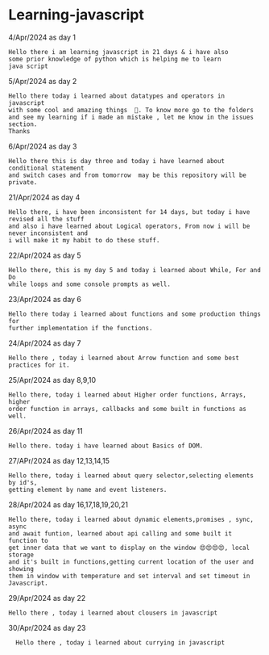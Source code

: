 # Learning-javascript

4/Apr/2024 as day 1

    Hello there i am learning javascript in 21 days & i have also 
    some prior knowledge of python which is helping me to learn 
    java script

5/Apr/2024 as day 2 

    Hello there today i learned about datatypes and operators in javascript 
    with some cool and amazing things  🚀. To know more go to the folders
    and see my learning if i made an mistake , let me know in the issues section.
    Thanks  

6/Apr/2024 as day 3

    Hello there this is day three and today i have learned about conditional statement
    and switch cases and from tomorrow  may be this repository will be private.

21/Apr/2024 as day 4 

    Hello there, i have been inconsistent for 14 days, but today i have revised all the stuff 
    and also i have learned about Logical operators, From now i will be never inconsistent and 
    i will make it my habit to do these stuff.

22/Apr/2024 as day 5

    Hello there, this is my day 5 and today i learned about While, For and Do
    while loops and some console prompts as well.

23/Apr/2024 as day 6

    Hello there today i learned about functions and some production things for 
    further implementation if the functions.

24/Apr/2024 as day 7

    Hello there , today i learned about Arrow function and some best practices for it.

25/Apr/2024 as day 8,9,10

    Hello there, today i learned about Higher order functions, Arrays, higher 
    order function in arrays, callbacks and some built in functions as well.

26/Apr/2024 as day 11

    Hello there. today i have learned about Basics of DOM.

27/APr/2024 as day 12,13,14,15

    Hello there, today i learned about query selector,selecting elements by id's,
    getting element by name and event listeners. 

28/Apr/2024 as day 16,17,18,19,20,21

    Hello there, today i learned about dynamic elements,promises , sync, async
    and await funtion, learned about api calling and some built it function to 
    get inner data that we want to display on the window 😍😍😍😍, local storage 
    and it's built in functions,getting current location of the user and showing 
    them in window with temperature and set interval and set timeout in Javascript.

29/Apr/2024 as day 22

    Hello there , today i learned about clousers in javascript

30/Apr/2024 as day 23

      Hello there , today i learned about currying in javascript